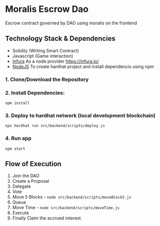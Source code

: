 # Moralis Escrow Dao
Escrow contract governed by DAO using moralis on the frontend

## Technology Stack & Dependencies

- Solidity (Writing Smart Contract)
- Javascript (Game interaction)
- [Infura](https://www.alchemy.com/) As a node provider
https://infura.io/
- [NodeJS](https://nodejs.org/en/) To create hardhat project and install dependencis using npm


### 1. Clone/Download the Repository

### 2. Install Dependencies:
```
npm install
```

### 3. Deploy to hardhat network (local development blockchain)
```
npx hardhat run src/backend/scripts/deploy.js
```

### 4. Run app
```
npm start
```

## Flow of Execution

1. Join the DAO
2. Create a Proposal
3. Delegate
4. Vote
5. Move 5 Blocks - ```node src/backend/scripts/moveBlock5.js ```
6. Queue
7. Move Time - ```node src/backend/scripts/moveTime.js ```
8. Execute
9. Finally Claim the accrued interest. 
